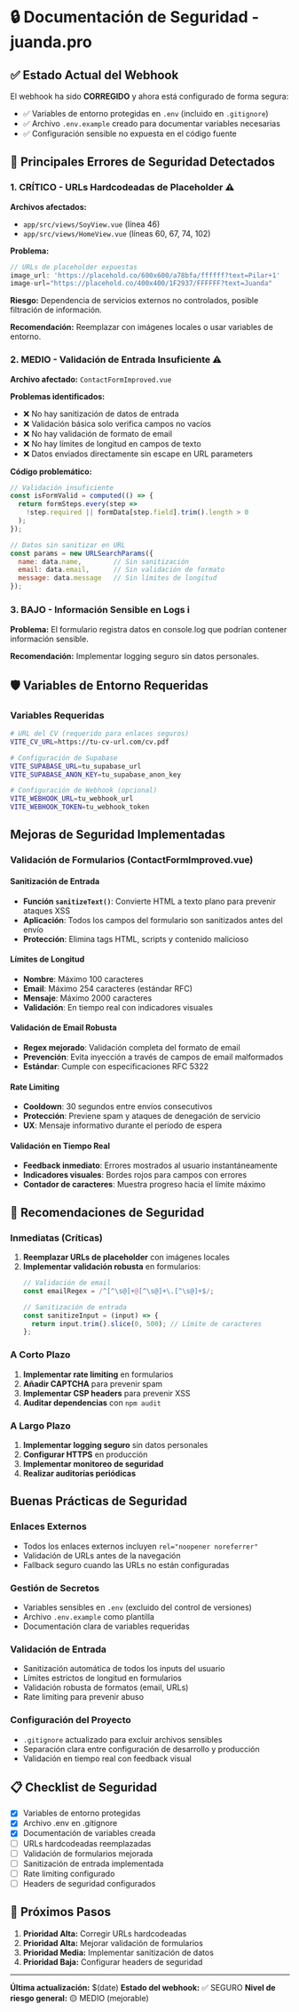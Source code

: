 # 🔒 Documentación de Seguridad - juanda.pro

## ✅ Estado Actual del Webhook

El webhook ha sido **CORREGIDO** y ahora está configurado de forma segura:

- ✅ Variables de entorno protegidas en `.env` (incluido en `.gitignore`)
- ✅ Archivo `.env.example` creado para documentar variables necesarias
- ✅ Configuración sensible no expuesta en el código fuente

## 🚨 Principales Errores de Seguridad Detectados

### 1. **CRÍTICO - URLs Hardcodeadas de Placeholder** ⚠️

**Archivos afectados:**
- `app/src/views/SoyView.vue` (línea 46)
- `app/src/views/HomeView.vue` (líneas 60, 67, 74, 102)

**Problema:**
```javascript
// URLs de placeholder expuestas
image_url: 'https://placehold.co/600x600/a78bfa/ffffff?text=Pilar+1'
image-url="https://placehold.co/400x400/1F2937/FFFFFF?text=Juanda"
```

**Riesgo:** Dependencia de servicios externos no controlados, posible filtración de información.

**Recomendación:** Reemplazar con imágenes locales o usar variables de entorno.

### 2. **MEDIO - Validación de Entrada Insuficiente** ⚠️

**Archivo afectado:** `ContactFormImproved.vue`

**Problemas identificados:**
- ❌ No hay sanitización de datos de entrada
- ❌ Validación básica solo verifica campos no vacíos
- ❌ No hay validación de formato de email
- ❌ No hay límites de longitud en campos de texto
- ❌ Datos enviados directamente sin escape en URL parameters

**Código problemático:**
```javascript
// Validación insuficiente
const isFormValid = computed(() => {
  return formSteps.every(step => 
    !step.required || formData[step.field].trim().length > 0
  );
});

// Datos sin sanitizar en URL
const params = new URLSearchParams({
  name: data.name,        // Sin sanitización
  email: data.email,      // Sin validación de formato
  message: data.message   // Sin límites de longitud
});
```

### 3. **BAJO - Información Sensible en Logs** ℹ️

**Problema:** El formulario registra datos en console.log que podrían contener información sensible.

**Recomendación:** Implementar logging seguro sin datos personales.

## 🛡️ Variables de Entorno Requeridas

### Variables Requeridas

```bash
# URL del CV (requerido para enlaces seguros)
VITE_CV_URL=https://tu-cv-url.com/cv.pdf

# Configuración de Supabase
VITE_SUPABASE_URL=tu_supabase_url
VITE_SUPABASE_ANON_KEY=tu_supabase_anon_key

# Configuración de Webhook (opcional)
VITE_WEBHOOK_URL=tu_webhook_url
VITE_WEBHOOK_TOKEN=tu_webhook_token
```

## Mejoras de Seguridad Implementadas

### Validación de Formularios (ContactFormImproved.vue)

#### Sanitización de Entrada
- **Función `sanitizeText()`**: Convierte HTML a texto plano para prevenir ataques XSS
- **Aplicación**: Todos los campos del formulario son sanitizados antes del envío
- **Protección**: Elimina tags HTML, scripts y contenido malicioso

#### Límites de Longitud
- **Nombre**: Máximo 100 caracteres
- **Email**: Máximo 254 caracteres (estándar RFC)
- **Mensaje**: Máximo 2000 caracteres
- **Validación**: En tiempo real con indicadores visuales

#### Validación de Email Robusta
- **Regex mejorado**: Validación completa del formato de email
- **Prevención**: Evita inyección a través de campos de email malformados
- **Estándar**: Cumple con especificaciones RFC 5322

#### Rate Limiting
- **Cooldown**: 30 segundos entre envíos consecutivos
- **Protección**: Previene spam y ataques de denegación de servicio
- **UX**: Mensaje informativo durante el período de espera

#### Validación en Tiempo Real
- **Feedback inmediato**: Errores mostrados al usuario instantáneamente
- **Indicadores visuales**: Bordes rojos para campos con errores
- **Contador de caracteres**: Muestra progreso hacia el límite máximo

## 🔧 Recomendaciones de Seguridad

### Inmediatas (Críticas)
1. **Reemplazar URLs de placeholder** con imágenes locales
2. **Implementar validación robusta** en formularios:
   ```javascript
   // Validación de email
   const emailRegex = /^[^\s@]+@[^\s@]+\.[^\s@]+$/;
   
   // Sanitización de entrada
   const sanitizeInput = (input) => {
     return input.trim().slice(0, 500); // Límite de caracteres
   };
   ```

### A Corto Plazo
1. **Implementar rate limiting** en formularios
2. **Añadir CAPTCHA** para prevenir spam
3. **Implementar CSP headers** para prevenir XSS
4. **Auditar dependencias** con `npm audit`

### A Largo Plazo
1. **Implementar logging seguro** sin datos personales
2. **Configurar HTTPS** en producción
3. **Implementar monitoreo de seguridad**
4. **Realizar auditorías periódicas**

## Buenas Prácticas de Seguridad

### Enlaces Externos
- Todos los enlaces externos incluyen `rel="noopener noreferrer"`
- Validación de URLs antes de la navegación
- Fallback seguro cuando las URLs no están configuradas

### Gestión de Secretos
- Variables sensibles en `.env` (excluido del control de versiones)
- Archivo `.env.example` como plantilla
- Documentación clara de variables requeridas

### Validación de Entrada
- Sanitización automática de todos los inputs del usuario
- Límites estrictos de longitud en formularios
- Validación robusta de formatos (email, URLs)
- Rate limiting para prevenir abuso

### Configuración del Proyecto
- `.gitignore` actualizado para excluir archivos sensibles
- Separación clara entre configuración de desarrollo y producción
- Validación en tiempo real con feedback visual

## 📋 Checklist de Seguridad

- [x] Variables de entorno protegidas
- [x] Archivo .env en .gitignore
- [x] Documentación de variables creada
- [ ] URLs hardcodeadas reemplazadas
- [ ] Validación de formularios mejorada
- [ ] Sanitización de entrada implementada
- [ ] Rate limiting configurado
- [ ] Headers de seguridad configurados

## 🚀 Próximos Pasos

1. **Prioridad Alta:** Corregir URLs hardcodeadas
2. **Prioridad Alta:** Mejorar validación de formularios
3. **Prioridad Media:** Implementar sanitización de datos
4. **Prioridad Baja:** Configurar headers de seguridad

---

**Última actualización:** $(date)
**Estado del webhook:** ✅ SEGURO
**Nivel de riesgo general:** 🟡 MEDIO (mejorable)